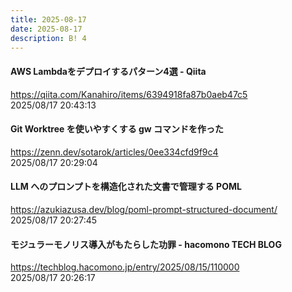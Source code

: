 ```yaml
---
title: 2025-08-17
date: 2025-08-17
description: B! 4
---
```


#### AWS Lambdaをデプロイするパターン4選 - Qiita
https://qiita.com/Kanahiro/items/6394918fa87b0aeb47c5<br>
2025/08/17 20:43:13<br>


#### Git Worktree を使いやすくする gw コマンドを作った
https://zenn.dev/sotarok/articles/0ee334cfd9f9c4<br>
2025/08/17 20:29:04<br>


#### LLM へのプロンプトを構造化された文書で管理する POML
https://azukiazusa.dev/blog/poml-prompt-structured-document/<br>
2025/08/17 20:27:45<br>


#### モジュラーモノリス導入がもたらした功罪 - hacomono TECH BLOG
https://techblog.hacomono.jp/entry/2025/08/15/110000<br>
2025/08/17 20:26:17<br>


